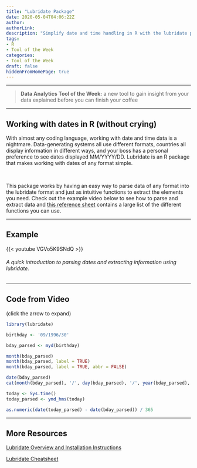 ```yaml
---
title: "Lubridate Package"
date: 2020-05-04T04:06:22Z
author:
authorLink:
description: "Simplify date and time handling in R with the lubridate package. Complete tutorial with video examples for parsing dates, extracting components, and date arithmetic."
tags:
- R
- Tool of the Week
categories:
- Tool of the Week
draft: false
hiddenFromHomePage: true
---
```


***
> **Data Analytics Tool of the Week:** a new tool to gain insight from your data explained before you can finish your coffee

***
## Working with dates in R (without crying)

With almost any coding language, working with date and time data is a nightmare.
Data-generating systems all use different formats, countries all display information in different ways, and your boss has a personal preference to see dates displayed MM/YYYY/DD.
Lubridate is an R package that makes working with dates of any format simple.

&nbsp;

This package works by having an easy way to parse data of any format into the lubridate format and just as intuitive functions to extract the elements you need.
Check out the example video below to see how to parse and extract data and [this reference sheet](https://lubridate.tidyverse.org/reference/index.html) contains a large list of the different functions you can use.

***
## Example

{{< youtube VGVo5K9SNdQ >}}

###### A quick introduction to parsing dates and extracting information using lubridate.

***
## Code from Video 
(click the arrow to expand)

```R
library(lubridate)

birthday <- '09/1996/30'

bday_parsed <- myd(birthday)

month(bday_parsed)
month(bday_parsed, label = TRUE)
month(bday_parsed, label = TRUE, abbr = FALSE)

date(bday_parsed)
cat(month(bday_parsed), '/', day(bday_parsed), '/', year(bday_parsed), sep = '')

today <- Sys.time()
today_parsed <- ymd_hms(today)

as.numeric(date(today_parsed) - date(bday_parsed)) / 365
```

***
## More Resources

[Lubridate Overview and Installation Instructions](https://lubridate.tidyverse.org)

[Lubridate Cheatsheet](https://rawgit.com/rstudio/cheatsheets/master/lubridate.pdf)